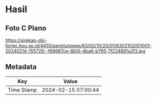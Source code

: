 # Hasil

## Foto C Plano

https://sirekap-obj-formc.kpu.go.id/4455/pemilu/ppwp/63/02/10/20/01/6302102001001-20240214-155729--f69687ce-8b10-4ba6-b795-7f224881a2f3.jpg


## Metadata

| Key        | Value               |
| ---------- | ------------------- |
| Time Stamp | 2024-02-15 07:00:44 |



